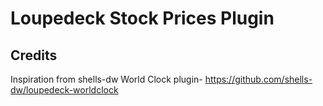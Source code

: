 # Loupedeck Stock Prices Plugin




## Credits

Inspiration from shells-dw World Clock plugin- https://github.com/shells-dw/loupedeck-worldclock
